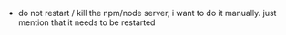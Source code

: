 - do not restart / kill the npm/node server, i want to do it manually. just mention that it needs to be restarted 
